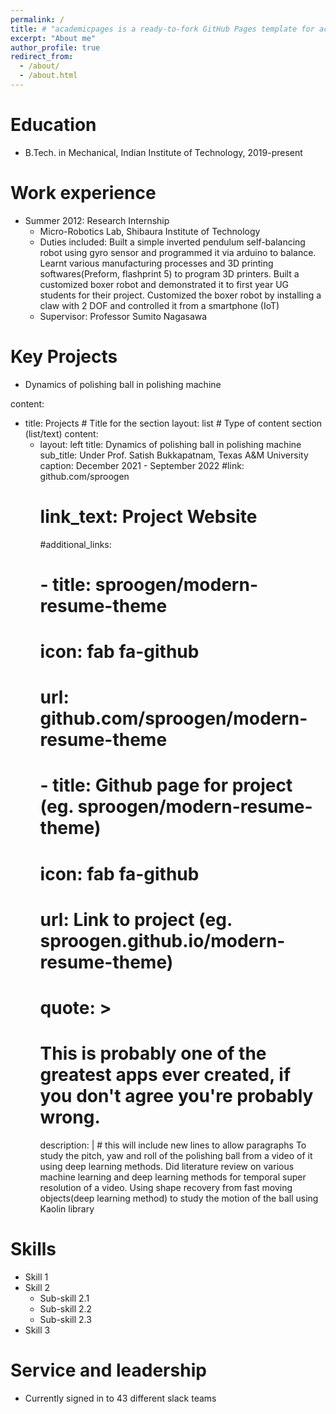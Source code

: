 ```yaml
---
permalink: /
title: # "academicpages is a ready-to-fork GitHub Pages template for academic personal websites"
excerpt: "About me"
author_profile: true
redirect_from: 
  - /about/
  - /about.html
---
```


Education
======
* B.Tech. in Mechanical, Indian Institute of Technology, 2019-present

Work experience
======
* Summer 2012: Research Internship
  * Micro-Robotics Lab, Shibaura Institute of Technology
  * Duties included: Built a simple inverted pendulum self-balancing robot using gyro sensor and programmed it via arduino to balance. Learnt various manufacturing processes and 3D printing softwares(Preform, flashprint 5) to program 3D printers. Built a customized boxer robot and demonstrated it to first year UG students for their project. Customized the boxer robot by installing a claw with 2 DOF and controlled it from a smartphone (IoT)         
  * Supervisor: Professor Sumito Nagasawa

Key Projects
======
* Dynamics of polishing ball in polishing machine

content:
  - title: Projects # Title for the section
    layout: list # Type of content section (list/text)
    content:
      - layout: left
        title: Dynamics of polishing ball in polishing machine
        sub_title: Under Prof. Satish Bukkapatnam, Texas A&M University
        caption: December 2021 - September 2022
        #link: github.com/sproogen
        # link_text: Project Website
        #additional_links:
        # - title:  sproogen/modern-resume-theme
         #   icon: fab fa-github
          #  url: github.com/sproogen/modern-resume-theme
          # - title:  Github page for project (eg. sproogen/modern-resume-theme)
          #   icon: fab fa-github
          #   url: Link to project (eg. sproogen.github.io/modern-resume-theme)
        # quote: >
         # This is probably one of the greatest apps ever created, if you don't agree you're probably wrong.
        description: | # this will include new lines to allow paragraphs
          To study the pitch, yaw and roll of the polishing ball from a video of it using deep learning methods. Did literature review on various machine learning and deep learning methods for temporal super resolution of a video. Using shape recovery from fast moving objects(deep learning method) to study the motion of the ball using Kaolin library
       
 
Skills
======
* Skill 1
* Skill 2
  * Sub-skill 2.1
  * Sub-skill 2.2
  * Sub-skill 2.3
* Skill 3

Service and leadership
======
* Currently signed in to 43 different slack teams
